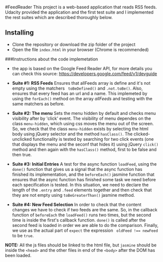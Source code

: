 #FeedReader
This project is a web-based application that reads RSS feeds. Udacity provided the application and the first test suite and I implemented the rest suites which are described thoroughly below.

## Installing
- Clone the repository or download the zip folder of the project 
- Open the file ```index.html``` in your browser (Chrome is recommended)

###Instructions about the code implemetation 
- the app is based on the Google Feed Reader API, for more details you can check this source: https://developers.google.com/feed/v1/devguide

-  **Suite #1: RSS Feeds**
Ensures that allFeeds array is define and it's not empty using the matchers ``` toBeDefined()``` and ```.not.toBe()```. Also, ensures that every feed has an url and a name. This implemeted by using the ```forEach()``` method on the array *allFeeds* and testing with the same matchers as before.

- **Suite #2: The menu**
Sets the menu hidden by default and checks menu visibility after by 'click' event. The visibility of menu dependes on the class ```menu-hidden```, which using css moves the menu out of the screen. So, we check that the class ```menu-hidden``` exists by selecting the html body using jQuery selector and the method ```hasClass()```. The clicked-unclicked functionality is tested by searching for two click events (one that displays the menu and the seconf that hides it) using jQuery ```click()``` method and then again with the ```hasClass()``` method, first to be false and then true.

- **Suite #3: Initial Entries** 
A test for the async function ```loadFeed```, using the ```done()``` function that gives us a signal that the async function has finished its implementation, and the ```beforeEach()``` jasmine function that ensures that the async function has finished some task we need before each specification is tested. In this situation, we need to declare the length of the ```.entry``` and ```.feed``` elements together and then check that they are not empty using ```toBeGreaterThan()``` jasmine method.

- **Suite #4: New Feed Selection**
 In order to check that the content changes we have to check if two feeds  are the same. So, in the callback function of ```beforeEach``` the ```loadFeed()``` runs two times, but the second time is inside the first's callback function. ```done()``` is called after the second feed is loaded in order we are able to do the comparison. Finally, we use as the actual part of ```expect``` the expression ``` oldFeed !== newFeed``` to be ```true```.
 
 **NOTE:** All the js files should be linked to the html file, but ```jasmine``` should be inside the ```<head>``` and the other files in end of the ```<body>``` after the DOM has been loaded.